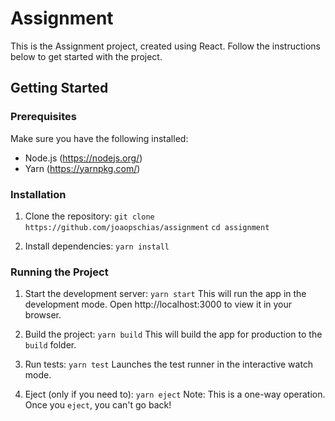 # Assignment

This is the Assignment project, created using React. Follow the instructions below to get started with the project.

## Getting Started

### Prerequisites

Make sure you have the following installed:
- Node.js (https://nodejs.org/)
- Yarn (https://yarnpkg.com/)

### Installation

1. Clone the repository:
   `git clone https://github.com/joaopschias/assignment`
   `cd assignment`

2. Install dependencies:
   `yarn install`

### Running the Project

1. Start the development server:
   `yarn start`
   This will run the app in the development mode. Open http://localhost:3000 to view it in your browser.

2. Build the project:
   `yarn build`
   This will build the app for production to the `build` folder.

3. Run tests:
   `yarn test`
   Launches the test runner in the interactive watch mode.

4. Eject (only if you need to):
   `yarn eject`
   Note: This is a one-way operation. Once you `eject`, you can't go back!
